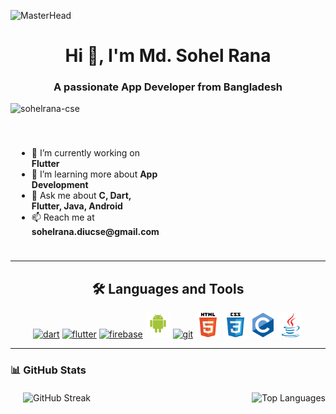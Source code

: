 ![MasterHead](https://1.bp.blogspot.com/-7A4WynwLsMw/XbBpCXG8fHI/AAAAAAAAMt4/uOa1bpLskYgrwGbllhSu2SDj_Mig8SXJQCLcBGAsYHQ/s1600/2000_600px.gif)

<h1 align="center">Hi 👋, I'm Md. Sohel Rana</h1>
<h3 align="center">A passionate App Developer from Bangladesh</h3>

<p align="left">
  <img src="https://komarev.com/ghpvc/?username=sohelrana-cse&label=Profile%20views&color=0e75b6&style=flat" alt="sohelrana-cse" />
</p>

<div style="display: flex; align-items: center; justify-content: space-between; flex-wrap: wrap; margin-top: 30px;">

  <div style="width: 50%; padding: 10px; box-sizing: border-box;">
    <ul>
      <li>🔭 I’m currently working on <strong>Flutter</strong></li>
      <li>🌱 I’m learning more about <strong>App Development</strong></li>
      <li>💬 Ask me about <strong>C, Dart, Flutter, Java, Android</strong></li>
      <li>📫 Reach me at <strong>sohelrana.diucse@gmail.com</strong></li>
    </ul>
  </div>

<!--
  <div style="width: 50%; padding: 10px; box-sizing: border-box; text-align: right;">
    <img src="https://cdn.dribbble.com/users/730703/screenshots/6581243/avento.gif" alt="Coding" width="50%" height="auto" style="max-height: 20px; object-fit: cover;" />
  </div>
-->

</div>


---

<h2 align="center"> 🛠️ Languages and Tools </h2>

<p align="center">
  <a href="https://dart.dev" target="_blank"><img src="https://www.vectorlogo.zone/logos/dartlang/dartlang-icon.svg" alt="dart" width="40" height="40"/></a>
  <a href="https://flutter.dev" target="_blank"><img src="https://www.vectorlogo.zone/logos/flutterio/flutterio-icon.svg" alt="flutter" width="40" height="40"/></a>
  <a href="https://firebase.google.com/" target="_blank"><img src="https://cdn.worldvectorlogo.com/logos/firebase-1.svg" alt="firebase" width="40" height="40"/></a>
  <a href="https://developer.android.com" target="_blank"><img src="https://raw.githubusercontent.com/devicons/devicon/master/icons/android/android-original-wordmark.svg" alt="android" width="40" height="40"/></a>
  <a href="https://git-scm.com/" target="_blank"><img src="https://www.vectorlogo.zone/logos/git-scm/git-scm-icon.svg" alt="git" width="40" height="40"/></a>
  <a href="https://www.w3.org/html/" target="_blank"><img src="https://raw.githubusercontent.com/devicons/devicon/master/icons/html5/html5-original-wordmark.svg" alt="html5" width="40" height="40"/></a>
  <a href="https://www.w3schools.com/css/" target="_blank"><img src="https://raw.githubusercontent.com/devicons/devicon/master/icons/css3/css3-original-wordmark.svg" alt="css3" width="40" height="40"/></a>
  <a href="https://www.cprogramming.com/" target="_blank"><img src="https://raw.githubusercontent.com/devicons/devicon/master/icons/c/c-original.svg" alt="c" width="40" height="40"/></a>
  <a href="https://www.java.com" target="_blank"><img src="https://raw.githubusercontent.com/devicons/devicon/master/icons/java/java-original.svg" alt="java" width="40" height="40"/></a>
 <!-- <a href="https://www.python.org" target="_blank"><img src="https://raw.githubusercontent.com/devicons/devicon/master/icons/python/python-original.svg" alt="python" width="40" height="40"/></a>
  <a href="https://www.mysql.com/" target="_blank"><img src="https://raw.githubusercontent.com/devicons/devicon/master/icons/mysql/mysql-original-wordmark.svg" alt="mysql" width="40" height="40"/></a>
   <a href="https://www.linux.org/" target="_blank"><img src="https://raw.githubusercontent.com/devicons/devicon/master/icons/linux/linux-original.svg" alt="linux" width="40" height="40"/></a>
  -->
</p>

---

### 📊 GitHub Stats

<!-- GitHub Stats Row -->
<div style="display: flex; justify-content: space-between; flex-wrap: wrap; gap: 20px; margin-top: 20px; margin-left: 20px;">
  <img src="https://github-readme-streak-stats.herokuapp.com/?user=sohelrana-cse" alt="GitHub Streak" />
  
  <img src="https://github-readme-stats.vercel.app/api/top-langs?username=sohelrana-cse&show_icons=true&locale=en&layout=compact" alt="Top Languages" />

</div>
